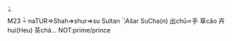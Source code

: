 𓇓  
M23 𓇓 naTUR=>Shah=>shur=>su Sultan 𓊹Ašar SuCha(n) 出chū⋍手 草cǎo 卉hui(Heu) 茶chá…  NOT:prime/prince  